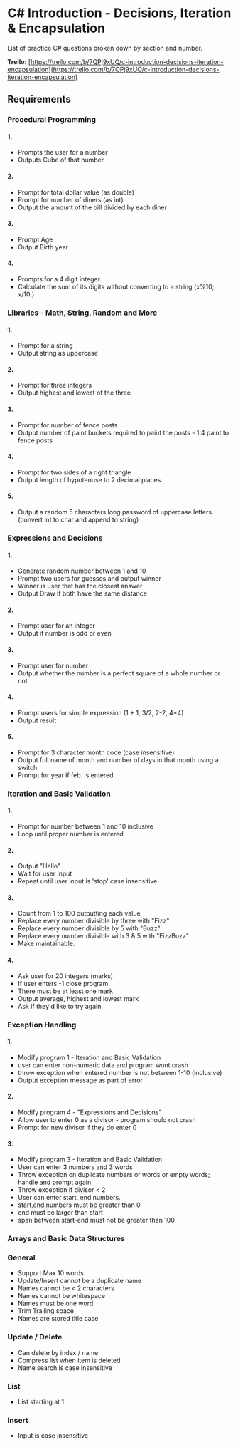 # C# Introduction - Decisions, Iteration & Encapsulation

List of practice C# questions broken down by section and number.

**Trello:** [https://trello.com/b/7QPj9xUQ/c-introduction-decisions-iteration-encapsulation](https://trello.com/b/7QPj9xUQ/c-introduction-decisions-iteration-encapsulation)

## Requirements

### Procedural Programming
#### 1.
* Prompts the user for a number
* Outputs Cube of that number

#### 2.
* Prompt for total dollar value (as double)
* Prompt for number of diners (as int)
* Output the amount of the bill divided by each diner

#### 3.
* Prompt Age
* Output Birth year

#### 4.
* Prompts for a 4 digit integer.
* Calculate the sum of its digits without converting to a string (x%10; x/10;)


### Libraries - Math, String, Random and More

#### 1.
* Prompt for a string
* Output string as uppercase

#### 2.
* Prompt for three integers
* Output highest and lowest of the three

#### 3.
* Prompt for number of fence posts
* Output number of paint buckets required to paint the posts - 1:4 paint to fence posts

#### 4.
* Prompt for two sides of a right triangle
* Output length of hypotenuse to 2 decimal places.

#### 5.
* Output a random 5 characters long password of uppercase letters. (convert int to char and append to string)

### Expressions and Decisions
#### 1.
* Generate random number between 1 and 10
* Prompt two users for guesses and output winner
* Winner is user that has the closest answer
* Output Draw if both have the same distance

#### 2.
* Prompt user for an integer
* Output if number is odd or even

#### 3.
* Prompt user for number
* Output whether the number is a perfect square of a whole number or not

#### 4.
* Prompt users for simple expression (1 + 1, 3/2, 2-2, 4*4)
* Output result

#### 5.
* Prompt for 3 character month code (case insensitive)
* Output full name of month and number of days in that month using a switch
* Prompt for year if feb. is entered.


### Iteration and Basic Validation
#### 1.
* Prompt for number between 1 and 10 inclusive
* Loop until proper number is entered

#### 2.
* Output "Hello"
* Wait for user input
* Repeat until user input is 'stop' case insensitive

#### 3.
* Count from 1 to 100 outputting each value
* Replace every number divisible by three with "Fizz"
* Replace every number divisible by 5 with "Buzz"
* Replace every number divisible with 3 & 5 with "FizzBuzz"
* Make maintainable.

#### 4.
* Ask user for 20 integers (marks)
* If user enters -1 close program.
* There must be at least one mark
* Output average, highest and lowest mark
* Ask if they'd like to try again


### Exception Handling

#### 1.
* Modify program 1 - Iteration and Basic Validation
* user can enter non-numeric data and program wont crash
* throw exception when entered number is not between 1-10 (inclusive)
* Output exception message as part of error

#### 2.
* Modify program 4 - "Expressions and Decisions"
* Allow user to enter 0 as a divisor - program should not crash
* Prompt for new divisor if they do enter 0

#### 3.
* Modify program 3 - Iteration and Basic Validation
* User can enter 3 numbers and 3 words
* Throw exception on duplicate numbers or words or empty words; handle and prompt again
* Throw exception if divisor < 2
* User can enter start, end numbers.
* start,end numbers must be greater than 0
* end must be larger than start
* span between start-end must not be greater than 100

### Arrays and Basic Data Structures

### General
* Support Max 10 words
* Update/Insert cannot be a duplicate name
* Names cannot be < 2 characters
* Names cannot be whitespace
* Names must be one word
* Trim Trailing space
* Names are stored title case

### Update / Delete
* Can delete by index / name
* Compress list when item is deleted
* Name search is case insensitive

### List
* List starting at 1

### Insert
* Input is case insensitive
